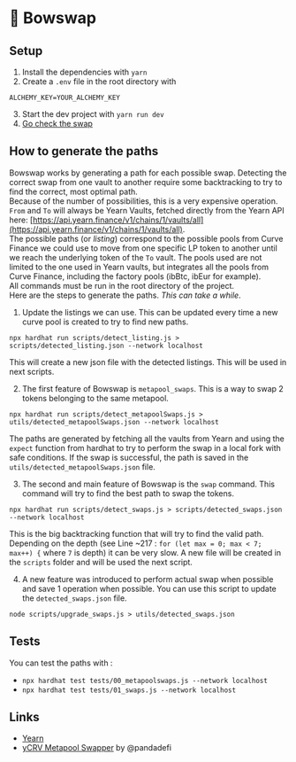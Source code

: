 # 🏹 Bowswap

## Setup  

1. Install the dependencies with `yarn`  
2. Create a `.env` file in the root directory with
```
ALCHEMY_KEY=YOUR_ALCHEMY_KEY
```  
3. Start the dev project with `yarn run dev`
4. [Go check the swap](http://localhost:3000)

## How to generate the paths
Bowswap works by generating a path for each possible swap. Detecting the correct swap from one vault to another require some backtracking to try to find the correct, most optimal path.   
Because of the number of possibilities, this is a very expensive operation.  
`From` and `To` will always be Yearn Vaults, fetched directly from the Yearn API here: [https://api.yearn.finance/v1/chains/1/vaults/all](https://api.yearn.finance/v1/chains/1/vaults/all).  
The possible paths (or *listing*) correspond to the possible pools from Curve Finance we could use to move from one specific LP token to another until we reach the underlying token of the `To` vault. The pools used are not limited to the one used in Yearn vaults, but integrates all the pools from Curve Finance, including the factory pools (ibBtc, ibEur for example).  
All commands must be run in the root directory of the project.  
Here are the steps to generate the paths. *This can take a while*.

1. Update the listings we can use. This can be updated every time a new curve pool is created to try to find new paths.
```
npx hardhat run scripts/detect_listing.js > scripts/detected_listing.json --network localhost
```
This will create a new json file with the detected listings. This will be used in next scripts.

2. The first feature of Bowswap is `metapool_swaps`. This is a way to swap 2 tokens belonging to the same metapool.
```
npx hardhat run scripts/detect_metapoolSwaps.js > utils/detected_metapoolSwaps.json --network localhost
```
The paths are generated by fetching all the vaults from Yearn and using the `expect` function from hardhat to try to perform the swap in a local fork with safe conditions. If the swap is successful, the path is saved in the `utils/detected_metapoolSwaps.json` file.

3. The second and main feature of Bowswap is the `swap` command. This command will try to find the best path to swap the tokens.
```
npx hardhat run scripts/detect_swaps.js > scripts/detected_swaps.json --network localhost
```
This is the big backtracking function that will try to find the valid path. Depending on the depth (see Line ~217 : `for (let max = 0; max < 7; max++) {` where `7` is depth) it can be very slow. A new file will be created in the `scripts` folder and will be used the next script.

4. A new feature was introduced to perform actual swap when possible and save 1 operation when possible. You can use this script to update the `detected_swaps.json` file.
```
node scripts/upgrade_swaps.js > utils/detected_swaps.json
```

## Tests
You can test the paths with :   
- `npx hardhat test tests/00_metapoolswaps.js --network localhost`  
- `npx hardhat test tests/01_swaps.js --network localhost`  

## Links
- [Yearn](http://yearn.finance/) 
- [yCRV Metapool Swapper](https://github.com/pandadefi/y-crv-metapool-swapper) by @pandadefi
